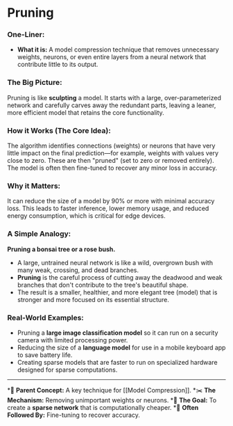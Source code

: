 # Pruning

### One-Liner:
*   **What it is:** A model compression technique that removes unnecessary weights, neurons, or even entire layers from a neural network that contribute little to its output.

### The Big Picture:
Pruning is like **sculpting** a model. It starts with a large, over-parameterized network and carefully carves away the redundant parts, leaving a leaner, more efficient model that retains the core functionality.

### How it Works (The Core Idea):
The algorithm identifies connections (weights) or neurons that have very little impact on the final prediction—for example, weights with values very close to zero. These are then "pruned" (set to zero or removed entirely). The model is often then fine-tuned to recover any minor loss in accuracy.

### Why it Matters:
It can reduce the size of a model by 90% or more with minimal accuracy loss. This leads to faster inference, lower memory usage, and reduced energy consumption, which is critical for edge devices.

### A Simple Analogy:
**Pruning a bonsai tree or a rose bush.**
*   A large, untrained neural network is like a wild, overgrown bush with many weak, crossing, and dead branches.
*   **Pruning** is the careful process of cutting away the deadwood and weak branches that don't contribute to the tree's beautiful shape.
*   The result is a smaller, healthier, and more elegant tree (model) that is stronger and more focused on its essential structure.

### Real-World Examples:
*   Pruning a **large image classification model** so it can run on a security camera with limited processing power.
*   Reducing the size of a **language model** for use in a mobile keyboard app to save battery life.
*   Creating sparse models that are faster to run on specialized hardware designed for sparse computations.

---
*🌳 **Parent Concept:** A key technique for [[Model Compression]].
*✂️ **The Mechanism:** Removing unimportant weights or neurons.
*🎯 **The Goal:** To create a **sparse network** that is computationally cheaper.
*🔁 **Often Followed By:** Fine-tuning to recover accuracy.
